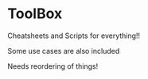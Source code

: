 # ToolBox

Cheatsheets and Scripts for everything!!

Some use cases are also included

Needs reordering of things!
